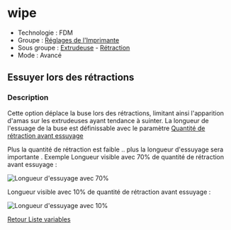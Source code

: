 # wipe

* Technologie : FDM
* Groupe : [Réglages de l'Imprimante](../printer_settings/printer_settings.md)
* Sous groupe : [Extrudeuse](../printer_settings/printer_settings.md#extrudeuse) - [Rétraction](../printer_settings/printer_settings.md#rétraction)
* Mode : Avancé

## Essuyer lors des rétractions
    
### Description

Cette option déplace la buse lors des rétractions, limitant ainsi l'apparition d'amas sur les extrudeuses ayant tendance à suinter. La longueur de l'essuage de la buse est définissable avec le paramètre [Quantité de rétraction avant essuyage](retract_before_wipe.md)

Plus la quantité de rétraction est faible .. plus la longueur d'essuyage sera importante . Exemple Longueur visible avec 70% de quantité de rétraction avant essuyage :

![Longueur d'essuyage avec 70%](.:images/wipe/001.png)

Longueur visible avec 10% de quantité de rétraction avant essuyage :

![Longueur d'essuyage avec 10%](.:images/wipe/002.png)

[Retour Liste variables](variable_list.md)
